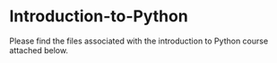 # Introduction-to-Python
Please find the files associated with the introduction to Python course attached below.
